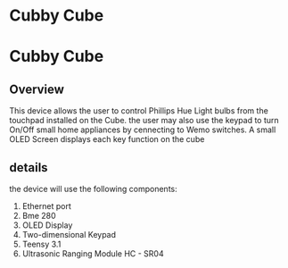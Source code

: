 # Cubby Cube

# Cubby Cube 

## Overview

This device allows the user to control Phillips Hue Light bulbs from the touchpad installed on the Cube.
the user may also use the keypad to turn On/Off small home appliances by cennecting to Wemo switches. A small OLED Screen displays each key function on the cube 

## details 

the device will use the following components:

1. Ethernet port
1. Bme 280
1. OLED Display
1. Two-dimensional Keypad
1. Teensy 3.1
1. Ultrasonic Ranging Module HC - SR04 
